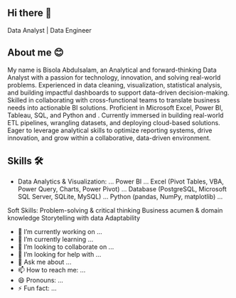 ## Hi there 👋
Data Analyst | Data Engineer 

## About me 😊
My name is Bisola Abdulsalam, an Analytical and forward-thinking Data Analyst with a passion for technology, innovation, and solving real-world problems. Experienced in data cleaning, visualization, statistical analysis, and building impactful dashboards to support data-driven decision-making. Skilled in collaborating with cross-functional teams to translate business needs into actionable BI solutions. Proficient in Microsoft Excel, Power BI, Tableau, SQL, and Python and . Currently immersed in building real-world ETL pipelines, wrangling datasets, and deploying cloud-based solutions. Eager to leverage analytical skills to optimize reporting systems, drive innovation, and grow within a collaborative, data-driven environment.

## Skills 🛠️
- Data Analytics & Visualization: ...
   Power BI ...
   Excel (Pivot Tables, VBA, Power Query, Charts, Power Pivot) ...
   Database  (PostgreSQL, Microsoft SQL Server, SQLite, MySQL) ...
   Python (pandas, NumPy, matplotlib) ...

Soft Skills:
Problem-solving & critical thinking
Business acumen & domain knowledge 
Storytelling with data
Adaptability




- 🔭 I’m currently working on ...
- 🌱 I’m currently learning ...
- 👯 I’m looking to collaborate on ...
- 🤔 I’m looking for help with ...
- 💬 Ask me about ...
- 📫 How to reach me: ...
- 😄 Pronouns: ...
- ⚡ Fun fact: ...

<!--
**beesorlah-hub/beesorlah-hub** is a ✨ _special_ ✨ repository because its `README.md` (this file) appears on your GitHub profile.

Here are some ideas to get you started:

- 🔭 I’m currently working on ...
- 🌱 I’m currently learning ...
- 👯 I’m looking to collaborate on ...
- 🤔 I’m looking for help with ...
- 💬 Ask me about ...
- 📫 How to reach me: ...
- 😄 Pronouns: ...
- ⚡ Fun fact: ...
-->
